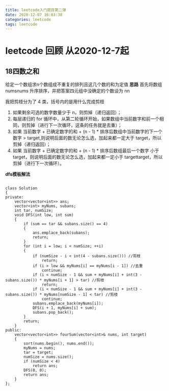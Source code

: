 ```yaml
---
title: leetcode入门题目第二弹
date: 2020-12-07 16:03:38
categories: leetcode    
tags: leetcode
---
```


# leetcode 回顾 从2020-12-7起

## 18四数之和
给定一个数组求n个数组成不重复的排列且这几个数的和为定值
**思路**
首先将数组 numsnums 升序排序，并把答案四元组中没确定的个数设为 nn

我把剪枝分为了 4 类，括号内的是用什么完成剪枝

1. 如果剩余可选的数字数量少于 n，则剪掉（递归返回）；
2. 每层递归的 for 循环中，从第二轮循环开始，如果数组中当前数字和前一个相同，则剪掉（进行下一次循环，这条的任务就是去重）；
3. 如果 当前数字 + 已确定数字的和 + (n - 1) * 排序后数组中当前数字的下一个数字 > target,则说明后面的数无论怎么选，加起来都一定大于 target，所以剪掉（递归返回）；
4. 如果 当前数字 + 已确定数字的和 + (n - 1) * 排序后数组最后一个数字 小于target，则说明后面的数无论怎么选，加起来都一定小于 targettarget，所以剪掉（进行下一次循环）。





**dfs模板解法**
```

class Solution 
{
private:
    vector<vector<int>> ans;
    vector<int> myNums, subans;
    int tar, numSize;
    void DFS(int low, int sum)
    {
        if (sum == tar && subans.size() == 4)
        {
            ans.emplace_back(subans);
            return;
        }
        for (int i = low; i < numSize; ++i)
        {
            if (numSize - i < int(4 - subans.size())) //剪枝
                return;
            if (i > low && myNums[i] == myNums[i - 1]) //去重
                continue; 
            if (i < numSize - 1 && sum + myNums[i] + int(3 - subans.size()) * myNums[i + 1] > tar) //剪枝
                return;
            if (i < numSize - 1 && sum + myNums[i] + int(3 - subans.size()) * myNums[numSize - 1] < tar) //剪枝
                continue;
            subans.emplace_back(myNums[i]);
            DFS(i + 1, myNums[i] + sum);
            subans.pop_back();
        }
        return;
    }
public:
    vector<vector<int>> fourSum(vector<int>& nums, int target) 
    {
        sort(nums.begin(), nums.end());
        myNums = nums;
        tar = target;
        numSize = nums.size();
        if (numSize < 4)
            return ans;
        DFS(0, 0);
        return ans;    
    }
};


```
